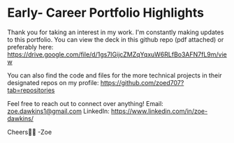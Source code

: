 # Early- Career Portfolio Highlights

Thank you for taking an interest in my work. I'm constantly making updates to this portfolio. 
You can view the deck in this github repo (pdf attached) or preferably here: https://drive.google.com/file/d/1gs7IGijcZMZqYqxuW6RLfBo3AFN7fL9m/view

You can also find the code and files for the more technical projects in their designated repos on my profile: https://github.com/zoed707?tab=repositories

Feel free to reach out to connect over anything!
Email: zoe.dawkins1@gmail.com
LinkedIn: https://www.linkedin.com/in/zoe-dawkins/

Cheers🎉🎉
-Zoe
